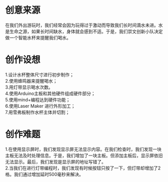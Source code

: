 # 创意来源
在我们外出游玩时，我们经常会因为玩得过于激动而导致我们长时间滴水未进。水是生命之源，如果长时间缺水，身体就会感到不适。于是，我们崇文创新小队决定做一个智能水杯来提醒我们喝水。
# 创作设想
1.设计水杯整体尺寸进行初步制作；                                             
2.使用蜂鸣器来提醒喝水；                                          
3.用灯带显示喝水次数。                                      
4.使用Arduino主板和其他硬件组成硬件部分；                                        
5.使用mind+编程达到硬件功能；                                                
6.使用Laser Maker 进行外形加工；                                               
7.用雪弗板制作水杯主体并切割；                                    
# 创作难题
1.在使用显示屏时，我们发现显示屏无法显示内容。在我们检查时，我们发现一块主板无法及时处理信息。于是，我们增加了一块主板。但添加主板后，显示屏依旧无法显示。最后，我们发现是显示屏的地址写错了。           
2.当我们在进行灯带编程时，我们发现有时候按钮只按了一下，但灯带却增加了2格。我们通过增加延时500毫秒来解决。                   
